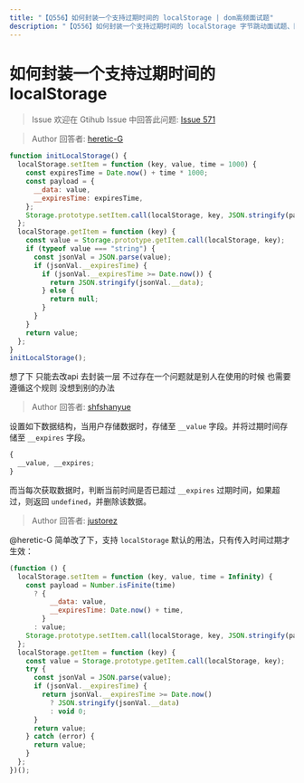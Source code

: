 ```yaml
---
title: "【Q556】如何封装一个支持过期时间的 localStorage | dom高频面试题"
description: "【Q556】如何封装一个支持过期时间的 localStorage 字节跳动面试题、阿里腾讯面试题、美团小米面试题。"
---
```


# 如何封装一个支持过期时间的 localStorage

> Issue
> 欢迎在 Gtihub Issue 中回答此问题: [Issue 571](https://github.com/shfshanyue/Daily-Question/issues/571)

> Author
> 回答者: [heretic-G](https://github.com/heretic-G)

```javascript
function initLocalStorage() {
  localStorage.setItem = function (key, value, time = 1000) {
    const expiresTime = Date.now() + time * 1000;
    const payload = {
      __data: value,
      __expiresTime: expiresTime,
    };
    Storage.prototype.setItem.call(localStorage, key, JSON.stringify(payload));
  };
  localStorage.getItem = function (key) {
    const value = Storage.prototype.getItem.call(localStorage, key);
    if (typeof value === "string") {
      const jsonVal = JSON.parse(value);
      if (jsonVal.__expiresTime) {
        if (jsonVal.__expiresTime >= Date.now()) {
          return JSON.stringify(jsonVal.__data);
        } else {
          return null;
        }
      }
    }
    return value;
  };
}
initLocalStorage();
```

想了下 只能去改api 去封装一层 不过存在一个问题就是别人在使用的时候 也需要遵循这个规则 没想到别的办法

> Author
> 回答者: [shfshanyue](https://github.com/shfshanyue)

设置如下数据结构，当用户存储数据时，存储至 `__value` 字段。并将过期时间存储至 `__expires` 字段。

```js
{
  __value, __expires;
}
```

而当每次获取数据时，判断当前时间是否已超过 `__expires` 过期时间，如果超过，则返回 `undefined`，并删除该数据。

> Author
> 回答者: [justorez](https://github.com/justorez)

@heretic-G 简单改了下，支持 `localStorage` 默认的用法，只有传入时间过期才生效：

```js
(function () {
  localStorage.setItem = function (key, value, time = Infinity) {
    const payload = Number.isFinite(time)
      ? {
          __data: value,
          __expiresTime: Date.now() + time,
        }
      : value;
    Storage.prototype.setItem.call(localStorage, key, JSON.stringify(payload));
  };
  localStorage.getItem = function (key) {
    const value = Storage.prototype.getItem.call(localStorage, key);
    try {
      const jsonVal = JSON.parse(value);
      if (jsonVal.__expiresTime) {
        return jsonVal.__expiresTime >= Date.now()
          ? JSON.stringify(jsonVal.__data)
          : void 0;
      }
      return value;
    } catch (error) {
      return value;
    }
  };
})();
```
